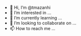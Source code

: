 - 👋 Hi, I’m @tmazanhi
- 👀 I’m interested in ...
- 🌱 I’m currently learning ...
- 💞️ I’m looking to collaborate on ...
- 📫 How to reach me ...

<!---
tmazanhi/tmazanhi is a ✨ special ✨ repository because its `README.md` (this file) appears on your GitHub profile.
You can click the Preview link to take a look at your changes.
--->
